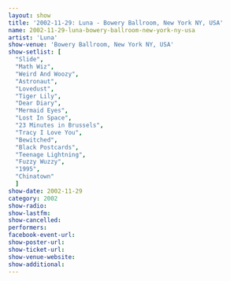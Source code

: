 ```yaml
---
layout: show
title: '2002-11-29: Luna - Bowery Ballroom, New York NY, USA'
name: 2002-11-29-luna-bowery-ballroom-new-york-ny-usa
artist: 'Luna'
show-venue: 'Bowery Ballroom, New York NY, USA'
show-setlist: [
  "Slide",
  "Math Wiz",
  "Weird And Woozy",
  "Astronaut",
  "Lovedust",
  "Tiger Lily",
  "Dear Diary",
  "Mermaid Eyes",
  "Lost In Space",
  "23 Minutes in Brussels",
  "Tracy I Love You",
  "Bewitched",
  "Black Postcards",
  "Teenage Lightning",
  "Fuzzy Wuzzy",
  "1995",
  "Chinatown"
  ]
show-date: 2002-11-29
category: 2002
show-radio: 
show-lastfm: 
show-cancelled: 
performers: 
facebook-event-url: 
show-poster-url: 
show-ticket-url: 
show-venue-website: 
show-additional: 
---
```


